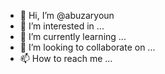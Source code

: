 - 👋 Hi, I’m @abuzaryoun
- 👀 I’m interested in ...
- 🌱 I’m currently learning ...
- 💞️ I’m looking to collaborate on ...
- 📫 How to reach me ...

<!---
abuzaryoun/abuzaryoun is a ✨ special ✨ repository because its `README.md` (this file) appears on your GitHub profile.
You can click the Preview link to take a look at your changes.
--->
